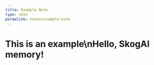 ```yaml
---
title: Example Note
type: note
permalink: notes/example-note
---
```


# This is an example\nHello, SkogAI memory!